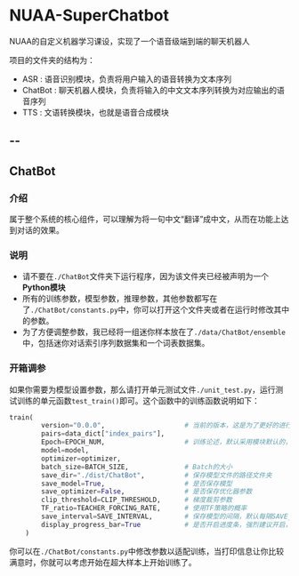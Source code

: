 # NUAA-SuperChatbot
NUAA的自定义机器学习课设，实现了一个语音级端到端的聊天机器人

项目的文件夹的结构为：

- ASR : 语音识别模块，负责将用户输入的语音转换为文本序列
- ChatBot : 聊天机器人模块，负责将输入的中文文本序列转换为对应输出的语音序列
- TTS : 文语转换模块，也就是语音合成模块

--
-
## ChatBot

### 介绍
属于整个系统的核心组件，可以理解为将一句中文“翻译”成中文，从而在功能上达到对话的效果。

### 说明
- 请不要在`./ChatBot`文件夹下运行程序，因为该文件夹已经被声明为一个**Python模块**
- 所有的训练参数，模型参数，推理参数，其他参数都写在了`./ChatBot/constants.py`中，你可以打开这个文件夹或者在运行时修改其中的参数。
- 为了方便调整参数，我已经将一组迷你样本放在了`./data/ChatBot/ensemble`中，包括迷你对话索引序列数据集和一个词表数据集。


### 开箱调参
如果你需要为模型设置参数，那么请打开单元测试文件`./unit_test.py`，运行测试训练的单元函数`test_train()`即可。这个函数中的训练函数说明如下：

```python
train(
        version="0.0.0",                    # 当前的版本，这是为了更好的进行版本控制
        pairs=data_dict["index_pairs"],     
        Epoch=EPOCH_NUM,                    # 训练论述，默认采用模块默认的，这个参数可以在constant.py中找到
        model=model,                        
        optimizer=optimizer,    
        batch_size=BATCH_SIZE,              # Batch的大小
        save_dir="./dist/ChatBot",          # 保存模型文件的路径文件夹
        save_model=True,                    # 是否保存模型
        save_optimizer=False,               # 是否保存优化器参数
        clip_threshold=CLIP_THRESHOLD,      # 梯度裁剪参数
        TF_ratio=TEACHER_FORCING_RATE,      # 使用TF策略的概率
        save_interval=SAVE_INTERVAL,        # 保存模型的间隔，默认每隔SAVE_INTERVAL轮保存一次模型
        display_progress_bar=True           # 是否开启进度条，强烈建议开启，因为被我调教得很好看
    )
```

你可以在`./ChatBot/constants.py`中修改参数以适配训练，当打印信息让你比较满意时，你就可以考虑开始在超大样本上开始训练了。